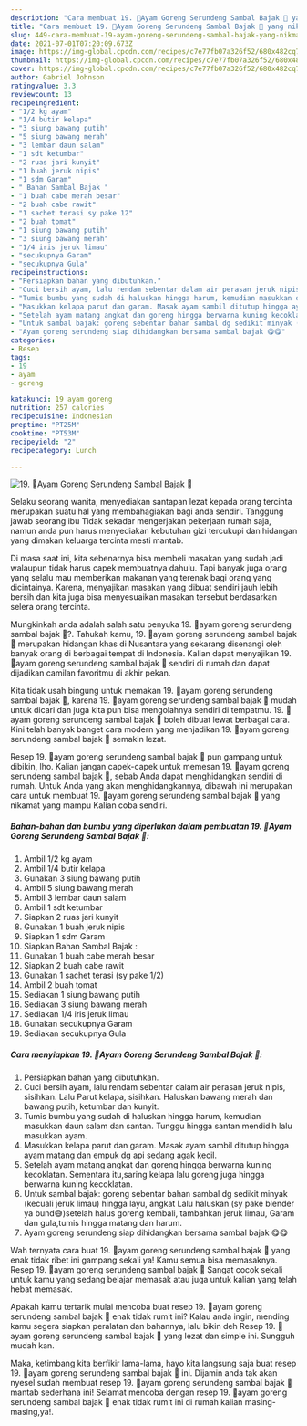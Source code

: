 ```yaml
---
description: "Cara membuat 19. 🍗Ayam Goreng Serundeng Sambal Bajak 🍗 yang nikmat dan Mudah Dibuat"
title: "Cara membuat 19. 🍗Ayam Goreng Serundeng Sambal Bajak 🍗 yang nikmat dan Mudah Dibuat"
slug: 449-cara-membuat-19-ayam-goreng-serundeng-sambal-bajak-yang-nikmat-dan-mudah-dibuat
date: 2021-07-01T07:20:09.673Z
image: https://img-global.cpcdn.com/recipes/c7e77fb07a326f52/680x482cq70/19-🍗ayam-goreng-serundeng-sambal-bajak-🍗-foto-resep-utama.jpg
thumbnail: https://img-global.cpcdn.com/recipes/c7e77fb07a326f52/680x482cq70/19-🍗ayam-goreng-serundeng-sambal-bajak-🍗-foto-resep-utama.jpg
cover: https://img-global.cpcdn.com/recipes/c7e77fb07a326f52/680x482cq70/19-🍗ayam-goreng-serundeng-sambal-bajak-🍗-foto-resep-utama.jpg
author: Gabriel Johnson
ratingvalue: 3.3
reviewcount: 13
recipeingredient:
- "1/2 kg ayam"
- "1/4 butir kelapa"
- "3 siung bawang putih"
- "5 siung bawang merah"
- "3 lembar daun salam"
- "1 sdt ketumbar"
- "2 ruas jari kunyit"
- "1 buah jeruk nipis"
- "1 sdm Garam"
- " Bahan Sambal Bajak "
- "1 buah cabe merah besar"
- "2 buah cabe rawit"
- "1 sachet terasi sy pake 12"
- "2 buah tomat"
- "1 siung bawang putih"
- "3 siung bawang merah"
- "1/4 iris jeruk limau"
- "secukupnya Garam"
- "secukupnya Gula"
recipeinstructions:
- "Persiapkan bahan yang dibutuhkan."
- "Cuci bersih ayam, lalu rendam sebentar dalam air perasan jeruk nipis, sisihkan. Lalu Parut kelapa, sisihkan. Haluskan bawang merah dan bawang putih, ketumbar dan kunyit."
- "Tumis bumbu yang sudah di haluskan hingga harum, kemudian masukkan daun salam dan santan. Tunggu hingga santan mendidih lalu masukkan ayam."
- "Masukkan kelapa parut dan garam. Masak ayam sambil ditutup hingga ayam matang dan empuk dg api sedang agak kecil."
- "Setelah ayam matang angkat dan goreng hingga berwarna kuning kecoklatan. Sementara itu,saring kelapa lalu goreng juga hingga berwarna kuning kecoklatan."
- "Untuk sambal bajak: goreng sebentar bahan sambal dg sedikit minyak (kecuali jeruk limau) hingga layu, angkat Lalu haluskan (sy pake blender ya bund😅)setelah halus goreng kembali, tambahkan jeruk limau, Garam dan gula,tumis hingga matang dan harum."
- "Ayam goreng serundeng siap dihidangkan bersama sambal bajak 😋😋"
categories:
- Resep
tags:
- 19
- ayam
- goreng

katakunci: 19 ayam goreng 
nutrition: 257 calories
recipecuisine: Indonesian
preptime: "PT25M"
cooktime: "PT53M"
recipeyield: "2"
recipecategory: Lunch

---
```



![19. 🍗Ayam Goreng Serundeng Sambal Bajak 🍗](https://img-global.cpcdn.com/recipes/c7e77fb07a326f52/680x482cq70/19-🍗ayam-goreng-serundeng-sambal-bajak-🍗-foto-resep-utama.jpg)

Selaku seorang wanita, menyediakan santapan lezat kepada orang tercinta merupakan suatu hal yang membahagiakan bagi anda sendiri. Tanggung jawab seorang ibu Tidak sekadar mengerjakan pekerjaan rumah saja, namun anda pun harus menyediakan kebutuhan gizi tercukupi dan hidangan yang dimakan keluarga tercinta mesti mantab.

Di masa  saat ini, kita sebenarnya bisa membeli masakan yang sudah jadi walaupun tidak harus capek membuatnya dahulu. Tapi banyak juga orang yang selalu mau memberikan makanan yang terenak bagi orang yang dicintainya. Karena, menyajikan masakan yang dibuat sendiri jauh lebih bersih dan kita juga bisa menyesuaikan masakan tersebut berdasarkan selera orang tercinta. 



Mungkinkah anda adalah salah satu penyuka 19. 🍗ayam goreng serundeng sambal bajak 🍗?. Tahukah kamu, 19. 🍗ayam goreng serundeng sambal bajak 🍗 merupakan hidangan khas di Nusantara yang sekarang disenangi oleh banyak orang di berbagai tempat di Indonesia. Kalian dapat menyajikan 19. 🍗ayam goreng serundeng sambal bajak 🍗 sendiri di rumah dan dapat dijadikan camilan favoritmu di akhir pekan.

Kita tidak usah bingung untuk memakan 19. 🍗ayam goreng serundeng sambal bajak 🍗, karena 19. 🍗ayam goreng serundeng sambal bajak 🍗 mudah untuk dicari dan juga kita pun bisa mengolahnya sendiri di tempatmu. 19. 🍗ayam goreng serundeng sambal bajak 🍗 boleh dibuat lewat berbagai cara. Kini telah banyak banget cara modern yang menjadikan 19. 🍗ayam goreng serundeng sambal bajak 🍗 semakin lezat.

Resep 19. 🍗ayam goreng serundeng sambal bajak 🍗 pun gampang untuk dibikin, lho. Kalian jangan capek-capek untuk memesan 19. 🍗ayam goreng serundeng sambal bajak 🍗, sebab Anda dapat menghidangkan sendiri di rumah. Untuk Anda yang akan menghidangkannya, dibawah ini merupakan cara untuk membuat 19. 🍗ayam goreng serundeng sambal bajak 🍗 yang nikamat yang mampu Kalian coba sendiri.

<!--inarticleads1-->

##### Bahan-bahan dan bumbu yang diperlukan dalam pembuatan 19. 🍗Ayam Goreng Serundeng Sambal Bajak 🍗:

1. Ambil 1/2 kg ayam
1. Ambil 1/4 butir kelapa
1. Gunakan 3 siung bawang putih
1. Ambil 5 siung bawang merah
1. Ambil 3 lembar daun salam
1. Ambil 1 sdt ketumbar
1. Siapkan 2 ruas jari kunyit
1. Gunakan 1 buah jeruk nipis
1. Siapkan 1 sdm Garam
1. Siapkan  Bahan Sambal Bajak :
1. Gunakan 1 buah cabe merah besar
1. Siapkan 2 buah cabe rawit
1. Gunakan 1 sachet terasi (sy pake 1/2)
1. Ambil 2 buah tomat
1. Sediakan 1 siung bawang putih
1. Sediakan 3 siung bawang merah
1. Sediakan 1/4 iris jeruk limau
1. Gunakan secukupnya Garam
1. Sediakan secukupnya Gula




<!--inarticleads2-->

##### Cara menyiapkan 19. 🍗Ayam Goreng Serundeng Sambal Bajak 🍗:

1. Persiapkan bahan yang dibutuhkan.
1. Cuci bersih ayam, lalu rendam sebentar dalam air perasan jeruk nipis, sisihkan. Lalu Parut kelapa, sisihkan. Haluskan bawang merah dan bawang putih, ketumbar dan kunyit.
1. Tumis bumbu yang sudah di haluskan hingga harum, kemudian masukkan daun salam dan santan. Tunggu hingga santan mendidih lalu masukkan ayam.
1. Masukkan kelapa parut dan garam. Masak ayam sambil ditutup hingga ayam matang dan empuk dg api sedang agak kecil.
1. Setelah ayam matang angkat dan goreng hingga berwarna kuning kecoklatan. Sementara itu,saring kelapa lalu goreng juga hingga berwarna kuning kecoklatan.
1. Untuk sambal bajak: goreng sebentar bahan sambal dg sedikit minyak (kecuali jeruk limau) hingga layu, angkat Lalu haluskan (sy pake blender ya bund😅)setelah halus goreng kembali, tambahkan jeruk limau, Garam dan gula,tumis hingga matang dan harum.
1. Ayam goreng serundeng siap dihidangkan bersama sambal bajak 😋😋




Wah ternyata cara buat 19. 🍗ayam goreng serundeng sambal bajak 🍗 yang enak tidak ribet ini gampang sekali ya! Kamu semua bisa memasaknya. Resep 19. 🍗ayam goreng serundeng sambal bajak 🍗 Sangat cocok sekali untuk kamu yang sedang belajar memasak atau juga untuk kalian yang telah hebat memasak.

Apakah kamu tertarik mulai mencoba buat resep 19. 🍗ayam goreng serundeng sambal bajak 🍗 enak tidak rumit ini? Kalau anda ingin, mending kamu segera siapkan peralatan dan bahannya, lalu bikin deh Resep 19. 🍗ayam goreng serundeng sambal bajak 🍗 yang lezat dan simple ini. Sungguh mudah kan. 

Maka, ketimbang kita berfikir lama-lama, hayo kita langsung saja buat resep 19. 🍗ayam goreng serundeng sambal bajak 🍗 ini. Dijamin anda tak akan nyesel sudah membuat resep 19. 🍗ayam goreng serundeng sambal bajak 🍗 mantab sederhana ini! Selamat mencoba dengan resep 19. 🍗ayam goreng serundeng sambal bajak 🍗 enak tidak rumit ini di rumah kalian masing-masing,ya!.

